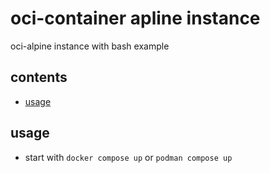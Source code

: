 <!-- omit in toc -->
# oci-container apline instance

oci-alpine instance with bash example

<!-- omit in toc -->
## contents

- [usage](#usage)

## usage

- start with `docker compose up` or `podman compose up`
